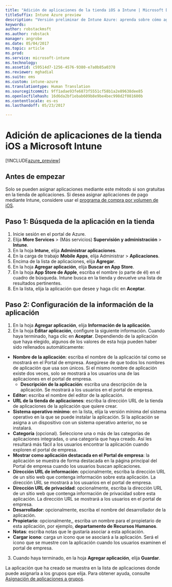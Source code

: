 ```yaml
---
title: "Adición de aplicaciones de la tienda iOS a Intune | Microsoft Docs"
titleSuffix: Intune Azure preview
description: "Versión preliminar de Intune Azure: aprenda sobre cómo agregar aplicaciones iOS de la tienda a Intune."
keywords: 
author: robstackmsft
ms.author: robstack
manager: angrobe
ms.date: 05/04/2017
ms.topic: article
ms.prod: 
ms.service: microsoft-intune
ms.technology: 
ms.assetid: c59514d7-1256-4576-9380-e7a0b85a0378
ms.reviewer: mghadial
ms.suite: ems
ms.custom: intune-azure
ms.translationtype: Human Translation
ms.sourcegitcommit: 9ff1adae93fe6873f5551cf58b1a2e89638dee85
ms.openlocfilehash: 16d6da2bf1ebab609b8e9be4bec998d2f081600b
ms.contentlocale: es-es
ms.lasthandoff: 05/23/2017

---
```


# <a name="how-to-add-ios-store-apps-to-microsoft-intune"></a>Adición de aplicaciones de la tienda iOS a Microsoft Intune

[!INCLUDE[azure_preview](./includes/azure_preview.md)]

## <a name="before-you-start"></a>Antes de empezar

Solo se pueden asignar aplicaciones mediante este método si son gratuitas en la tienda de aplicaciones. Si desea asignar aplicaciones de pago mediante Intune, considere usar el [programa de compra por volumen de iOS](vpp-apps-ios.md).


## <a name="step-1---search-for-the-app-in-the-store"></a>Paso 1: Búsqueda de la aplicación en la tienda

1. Inicie sesión en el portal de Azure.
2. Elija **More Services** >  (Más servicios) **Supervisión y administración** > **Intune**.
3. En la hoja **Intune**, elija **Administrar aplicaciones**.
4. En la carga de trabajo **Mobile Apps**, elija Administrar > **Aplicaciones**.
5. Encima de la lista de aplicaciones, elija **Agregar**.
6. En la hoja **Agregar aplicación**, elija **Buscar en App Store**.
7. En la hoja **App Store de Apple**, escriba el nombre (o parte de él) en el cuadro de búsqueda. Intune busca en la tienda y devuelve una lista de resultados pertinentes.
8. En la lista, elija la aplicación que desee y haga clic en **Aceptar**.

## <a name="step-2---configure-app-information"></a>Paso 2: Configuración de la información de la aplicación

1. En la hoja **Agregar aplicación**, elija **Información de la aplicación**.
2. En la hoja **Editar aplicación**, configure la siguiente información. Cuando haya terminado, haga clic en **Aceptar**. Dependiendo de la aplicación que haya elegido, algunos de los valores de esta hoja pueden haber sido rellenados automáticamente:
- **Nombre de la aplicación**: escriba el nombre de la aplicación tal como se mostrará en el Portal de empresa. Asegúrese de que todos los nombres de aplicación que usa son únicos. Si el mismo nombre de aplicación existe dos veces, solo se mostrará a los usuarios una de las aplicaciones en el portal de empresa.
    - **Descripción de la aplicación**: escriba una descripción de la aplicación. Se mostrará a los usuarios en el portal de empresa.
- **Editor:** escriba el nombre del editor de la aplicación.
- **URL de la tienda de aplicaciones**: escriba la dirección URL de la tienda de aplicaciones de la aplicación que quiere crear.
- **Sistema operativo mínimo**: en la lista, elija la versión mínima del sistema operativo en la que se puede instalar la aplicación. Si la aplicación se asigna a un dispositivo con un sistema operativo anterior, no se instalará.
- **Categoría** (opcional). Seleccione una o más de las categorías de aplicaciones integradas, o una categoría que haya creado. Así les resultará más fácil a los usuarios encontrar la aplicación cuando exploren el portal de empresa.
- **Mostrar como aplicación destacada en el Portal de empresa**: la aplicación se muestra de forma destacada en la página principal del Portal de empresa cuando los usuarios buscan aplicaciones.
- **Dirección URL de información**: opcionalmente, escriba la dirección URL de un sitio web que contenga información sobre esta aplicación. La dirección URL se mostrará a los usuarios en el portal de empresa.
- **Dirección URL de privacidad**: opcionalmente, escriba la dirección URL de un sitio web que contenga información de privacidad sobre esta aplicación. La dirección URL se mostrará a los usuarios en el portal de empresa.
- **Desarrollador**: opcionalmente, escriba el nombre del desarrollador de la aplicación.
- **Propietario**: opcionalmente,, escriba un nombre para el propietario de esta aplicación, por ejemplo, **departamento de Recursos Humanos**.
- **Notas**: escriba notas que le gustaría asociar a esta aplicación.
- **Cargar icono**: carga un icono que se asociará a la aplicación. Será el icono que se muestre con la aplicación cuando los usuarios examinen el portal de empresa.
3. Cuando haya terminado, en la hoja **Agregar aplicación**, elija **Guardar**.

La aplicación que ha creado se muestra en la lista de aplicaciones donde puede asignarla a los grupos que elija. Para obtener ayuda, consulte [Asignación de aplicaciones a grupos](apps-deploy.md).

